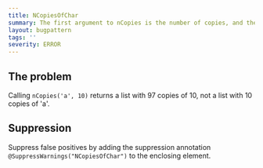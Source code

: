 ```yaml
---
title: NCopiesOfChar
summary: The first argument to nCopies is the number of copies, and the second is the item to copy
layout: bugpattern
tags: ''
severity: ERROR
---
```


<!--
*** AUTO-GENERATED, DO NOT MODIFY ***
To make changes, edit the @BugPattern annotation or the explanation in docs/bugpattern.
-->


## The problem
Calling `nCopies('a', 10)` returns a list with 97 copies of 10, not a list with
10 copies of 'a'.

## Suppression
Suppress false positives by adding the suppression annotation `@SuppressWarnings("NCopiesOfChar")` to the enclosing element.
